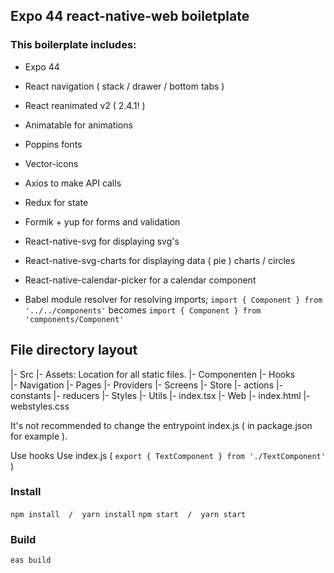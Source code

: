 
## Expo 44 react-native-web boiletplate


### This boilerplate includes:
- Expo 44
- React navigation ( stack / drawer / bottom tabs )
- React reanimated v2 ( 2.4.1! ) 

- Animatable for animations
- Poppins fonts
- Vector-icons
- Axios to make API calls
- Redux for state
- Formik + yup for forms and validation
- React-native-svg for displaying svg's
- React-native-svg-charts for displaying data ( pie ) charts / circles
- React-native-calendar-picker for a calendar component
- Babel module resolver for resolving imports;
    ```import { Component } from '../../components'```
    becomes
    ```import { Component } from 'components/Component'```


## File directory layout

|- Src
    |- Assets: Location for all static files.
    |- Componenten
    |- Hooks     
    |- Navigation
    |- Pages
    |- Providers
    |- Screens
    |- Store
        |- actions
        |- constants
        |- reducers
    |- Styles
    |- Utils
    |- index.tsx
|- Web
    |- index.html
    |- webstyles.css

  

It's not recommended to change the entrypoint index.js ( in package.json for example ).
  
Use hooks
Use index.js ( ```export { TextComponent } from './TextComponent'``` )
  
  

### Install

```npm install  /  yarn install```
```npm start  /  yarn start```


### Build
```eas build```
